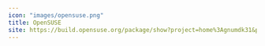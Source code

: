 ```yaml
---
icon: "images/opensuse.png"
title: OpenSUSE
site: https://build.opensuse.org/package/show?project=home%3Agnumdk31&package=lollypop
---
```

